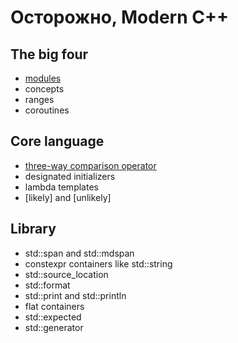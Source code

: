 # Осторожно, Modern C++

## The big four
- [modules](./modules.md)
- concepts
- ranges
- coroutines

## Core language
- [three-way comparison operator](./spaceship.md)
- designated initializers
- lambda templates
- [likely] and [unlikely]


## Library
- std::span and std::mdspan
- constexpr containers like std::string
- std::source_location
- std::format
- std::print and std::println
- flat containers
- std::expected
- std::generator

